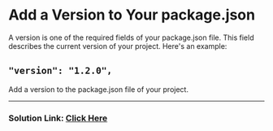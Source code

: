 # Add a Version to Your package.json

A version is one of the required fields of your package.json file. This field describes the current version of your project. Here's an example:

## `"version": "1.2.0",`

Add a version to the package.json file of your project.

---

### Solution Link: [Click Here](https://boilerplate-npm.certified2003.repl.co)
